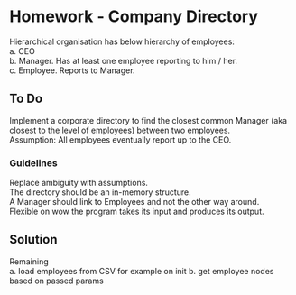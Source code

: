 # Homework - Company Directory
Hierarchical organisation has below hierarchy of employees:<br/>
a. CEO<br/>
b. Manager. Has at least one employee reporting to him / her.<br/>
c. Employee. Reports to Manager.


## To Do
Implement a corporate directory to find the closest common Manager (aka closest to the level of employees) between two employees. <br/>
Assumption: All employees eventually report up to the CEO.

### Guidelines
Replace ambiguity with assumptions.<br/>
The directory should be an in-memory structure.<br/>
A Manager should link to Employees and not the other way around.<br/>
Flexible on wow the program takes its input and produces its output.<br/>

## Solution
Remaining<br/>
a. load employees from CSV for example on init
b. get employee nodes based on passed params
